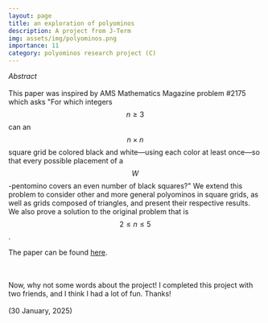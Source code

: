 ```yaml
---
layout: page
title: an exploration of polyominos
description: A project from J-Term
img: assets/img/polyominos.png
importance: 11
category: polyominos research project (C)
---
```


<i>Abstract </i>
<br>
<br>
This paper was inspired by AMS Mathematics Magazine problem #2175 which asks "For which integers $$n\geq 3$$ can an $$n\times n$$ square grid be colored black and white—using each color at least once—so that every possible placement of a $$W$$-pentomino covers an even number of black squares?" We extend this problem to consider other and more general polyominos in square grids, as well as grids composed of triangles, and present their respective results. We also prove a solution to the original problem that is $$2\leq n\leq 5$$.

<p> The paper can be found <a href="https://quadcryo.github.io/quadcryo/projectpdf/jackson_medved_relyea_polyominos.pdf">here</a>.</p>
<br>
<br>
Now, why not some words about the project! I completed this project with two friends, and I think I had a lot of fun. Thanks!
<br>
<br>
(30 January, 2025)